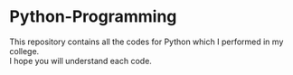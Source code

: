 # Python-Programming
This repository contains all the codes for Python which I performed in my college.
<br>
I hope you will understand each code.

